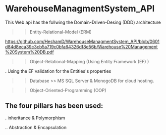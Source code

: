 # WarehouseManagmentSystem_API

This Web api has the follwing the Domain-Driven-Desing (DDD) architecture

>> Entity-Relational-Model (ERM) 

https://github.com/HeshamD/WarehouseManagmentSystem_API/blob/0601d84d8eca39c3cb5a719c0bfa64326df8e56b/Warehouse%20Management%20System%20DB.pdf

>> Object-Relational-Mapping (Using Entity Framework (EF) )

. Using the EF validation for the Entities's properties

>> Database >> MS SQL Server & MonogoDB for cloud hosting.



>> Object-Oriented-Programming (OOP)

## The four pillars  has been used:

. inheritance & Polymorphism

.. Abstraction & Encapsulation 
